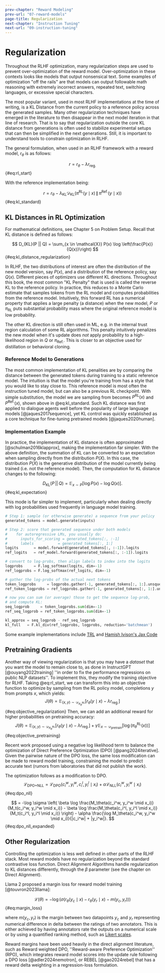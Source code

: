 ```yaml
---
prev-chapter: "Reward Modeling"
prev-url: "07-reward-models"
page-title: Regularization
next-chapter: "Instruction Tuning"
next-url: "09-instruction-tuning"
---
```


# Regularization

Throughout the RLHF optimization, many regularization steps are used to prevent over-optimization of the reward model.
Over-optimization in these contexts looks like models that output nonsensical text.
Some examples of optimization "off the rails" are that models can output followable math reasoning with extremely incorrect answers, repeated text, switching languages, or excessive special characters.

The most popular variant, used in most RLHF implementations at the time of writing, is a KL Distance from the current policy to a reference policy across the generated samples.
Many other regularization techniques have emerged in the literature to then disappear in the next model iteration in that line of research.
That is to say that regularization outside the core KL distance from generations is often used to stabilize experimental setups that can then be simplified in the next generations.
Still, it is important to understand tools to constrain optimization in RLHF.

The general formulation, when used in an RLHF framework with a reward model, $r_\theta$ is as follows:

$$ r = r_\theta - \lambda r_{\text{reg.}} $$ {#eq:rl_start}

With the reference implementation being:

$$
r = r_\theta - \lambda_{\text{KL}} \mathcal{D}_{\text{KL}} \left( \pi^{\text{RL}}(y \mid x) \, \| \, \pi^{\text{Ref.}}(y \mid x) \right)
$$ {#eq:kl_standard}

## KL Distances in RL Optimization

For mathematical definitions, see Chapter 5 on Problem Setup.
Recall that KL distance is defined as follows:

$$ D_{KL}(P || Q) = \sum_{x \in \mathcal{X}} P(x) \log \left(\frac{P(x)}{Q(x)}\right) $$ {#eq:kl_distance_regularization}

In RLHF, the two distributions of interest are often the distribution of the new model version, say $P(x)$, and a distribution of the reference policy, say $Q(x)$.
Different pieces of optimizers use different KL directions. Throughout this book, the most common "KL Penalty" that is used is called the reverse KL to the reference policy. In practice, this reduces to a Monte Carlo estimate that samples tokens from the RL model and computes probabilities from the reference model. Intuitively, this forward RL has a numerical property that applies a large penalty (a distance) when the new model, $P$ or $\pi_\text{RL}$ puts substantial probability mass where the original reference model is low probability.

The other KL direction is still often used in ML, e.g. in the internal trust region calculation of some RL algorithms. This penalty intuitively penalizes the new model when it's update does *not* apply probability to a high-likelihood region in $Q$ or $\pi_\text{Ref.}$. This is closer to an objective used for distillation or behavioral cloning.

### Reference Model to Generations

The most common implementation of KL penalities are by comparing the distance between the generated tokens during training to a static reference model.
The intuition is that the model you're training from has a style that you would like to stay close to.
This reference model is most often the instruction tuned model, but can also be a previous RL checkpoint.
With simple substitution, the model we are sampling from becomes $P^{\text{RL}}(x)$ and $P^{\text{Ref.}}(x)$, shown above in @eq:kl_standard. <!-- A bit confusing as @eq:kl_standard doesn't contain any "P" values (did you mean "\pi"?) -->
Such KL distance was first applied to dialogue agents well before the popularity of large language models [@jaques2017sequence], yet KL control was quickly established as a core technique for fine-tuning pretrained models [@jaques2020human].

### Implementation Example

In practice, the implementation of KL distance is often approximated [@schulman2016klapprox], making the implementation far simpler.
With the above definition, the summation of KL can be converted to an expectation when sampling directly from the distribution $P(X)$.
In this case, the distribution $P(X)$ is the generative distribution of the model currently being trained (i.e. not the reference model).
Then, the computation for KL distance changes to the following:

$$
D_{\text{KL}}(P \,||\, Q) = \mathbb{E}_{x \sim P} \left[ \log P(x) - \log Q(x) \right].
$$ {#eq:kl_expectation}

This mode is far simpler to implement, particularly when dealing directly with log probabilities used frequently in language model training.

```python
# Step 1: sample (or otherwise generate) a sequence from your policy
generated_tokens = model.generate(inputs)

# Step 2: score that generated sequence under both models
#    for autoregressive LMs, you usually do:
#      inputs_for_scoring = generated_tokens[:, :-1]
#      labels           = generated_tokens[:, 1:]
logits       = model.forward(generated_tokens[:, :-1]).logits
ref_logits   = ref_model.forward(generated_tokens[:, :-1]).logits

# convert to log-probs, then align labels to index into the logits
logprobs     = F.log_softmax(logits, dim=-1)
ref_logprobs = F.log_softmax(ref_logits, dim=-1)

# gather the log-probs of the actual next tokens
token_logprobs     = logprobs.gather(-1, generated_tokens[:, 1:].unsqueeze(-1)).squeeze(-1)
ref_token_logprobs = ref_logprobs.gather(-1, generated_tokens[:, 1:].unsqueeze(-1)).squeeze(-1)

# now you can sum (or average) those to get the sequence log-prob,
# and compute KL:
seq_logprob     = token_logprobs.sum(dim=-1)
ref_seq_logprob = ref_token_logprobs.sum(dim=-1)

kl_approx = seq_logprob - ref_seq_logprob
kl_full   = F.kl_div(ref_logprobs, logprobs, reduction='batchmean')
```

Some example implementations include [TRL](https://github.com/huggingface/trl/blob/5c21de30ae210e4251ead85517ba8dfe3f210e81/trl/trainer/ppo_trainer.py#L1150) and [Hamish Ivison's Jax Code](https://github.com/hamishivi/EasyLM/blob/main/EasyLM/models/llama/llama_train_ppo.py#L278)

## Pretraining Gradients

Another way of viewing regularization is that you may have a *dataset* that you want the model to remain close to, as done in InstructGPT [@ouyang2022training] ''in order to fix the
performance regressions on public NLP datasets''.
To implement this, they modify the training objective for RLHF.
Taking @eq:rl_start, we can transform this into an objective function to optimize by sampling from the RL policy model, completions $y$ from prompts $x$, which yields:
$$
J(\theta) = \mathbb{E}_{(x,y) \sim \mathcal{D}_{\pi^{\text{RL}}_{\theta}}} \left[ r_{\theta}(y \mid x) - \lambda r_{\text{reg.}} \right]
$$ {#eq:objective_regularization}
Then, we can add an additional reward for higher probabilities on pretraining accuracy:
$$
J(\theta) = \mathbb{E}_{(x,y) \sim \mathcal{D}_{\pi^{\text{RL}}_{\theta}}} \left[ r_{\theta}(y \mid x) - \lambda r_{\text{reg.}} \right] + \gamma \mathbb{E}_{x \sim \mathcal{D}_{\text{pretrain}}} \left[ \log(\pi^{\text{RL}}_{\theta}(x)) \right]
$$ {#eq:objective_pretraining}

Recent work proposed using a negative log likelihood term to balance the optimization of Direct Preference Optimization (DPO) [@pang2024iterative].
Given the pairwise nature of the DPO loss, the same loss modification can be made to reward model training, constraining the model to predict accurate text (rumors from laboratories that did not publish the work).

The optimization follows as a modification to DPO.
$$\mathcal{L}_{\text{DPO+NLL}} = \mathcal{L}_{\text{DPO}}(c_i^w, y_i^w, c_i^l, y_i^l \mid x_i) + \alpha \mathcal{L}_{\text{NLL}}(c_i^w, y_i^w \mid x_i)
$$ {#eq:dpo_nll}

$$
= -\log \sigma \left( \beta \log \frac{M_\theta(c_i^w, y_i^w \mid x_i)}{M_t(c_i^w, y_i^w \mid x_i)} - \beta \log \frac{M_\theta(c_i^l, y_i^l \mid x_i)}{M_t(c_i^l, y_i^l \mid x_i)} \right) - \alpha \frac{\log M_\theta(c_i^w, y_i^w \mid x_i)}{|c_i^w| + |y_i^w|}.
$$ {#eq:dpo_nll_expanded}

## Other Regularization

Controlling the optimization is less well defined in other parts of the RLHF stack.
Most reward models have no regularization beyond the standard contrastive loss function.
Direct Alignment Algorithms handle regularization to KL distances differently, through the $\beta$ parameter (see the chapter on Direct Alignment).

Llama 2 proposed a margin loss for reward model training [@touvron2023llama]:

$$
\mathcal{L}(\theta) = - \log \left( \sigma \left( r_{\theta}(y_c \mid x) - r_{\theta}(y_r \mid x) - m(y_c, y_r) \right) \right)
$$ {#eq:margin_loss}

where $m(y_c, y_r)$ is the margin between two datapoints $y_c$ and $y_r$ representing numerical difference in delta between the ratings of two annotators.
This is either achieved by having annotators rate the outputs on a numerical scale or by using a quantified ranking method, such as [Likert scales](https://en.wikipedia.org/wiki/Likert_scale).

Reward margins have been used heavily in the direct alignment literature, such as Reward weighted DPO, ''Reward-aware Preference Optimization'' (RPO), which integrates reward model scores into the update rule following a DPO loss [@adler2024nemotron], or REBEL [@gao2024rebel] that has a reward delta weighting in a regression-loss formulation.
